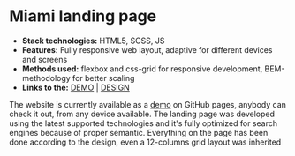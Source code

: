 # Miami landing page

* **Stack technologies:** HTML5, SCSS, JS
* **Features:** Fully responsive web layout, adaptive for different devices and screens
* **Methods used:** flexbox and css-grid for responsive development, BEM-methodology for better scaling
* **Links to the:** [DEMO][demo] | [DESIGN][figma]

The website is currently available as a [demo][demo] on GitHub pages, anybody can check it out, from any device available. The landing page was developed using the latest supported technologies and it's fully optimized for search engines because of proper semantic. Everything on the page has been done according to the design, even a 12-columns grid layout was inherited


[figma]: https://www.figma.com/file/nHz8bflIwJaWP3P99vKTH5/miami_home_new?node-id=16033%3A3
[demo]: https://grynkiv0x001.github.io/Miami/
